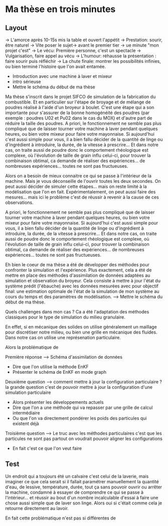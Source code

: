 # Ma thèse en trois minutes



## Layout

-> L'amorce après 10-15s mis la table et ouvert l'appétit
-> Prestation: sourir, être naturel
-> Vite poser le sujet-> avant le premier tier -> ue minute "mon projet c'est"
-> Le vécu: Première personne, c'est un spectacle
-> Vulgarisation, faire appel au vécu
-> L'humour: réhausse la présentation : faire sourir puis réfléchir
-> La chute finale: montrer les possibilités infinies, ou bien terminé l'histoire que l'on avait entamée. 

- Introduction avec une machine à laver et mixeur
- intro sérieuse
- Mettre le schéma du début de ma thèse

Ma thèse s'inscrit dans le projet SIFCO de simulation de la fabrication du combustible. Et en particulier sur l'étape de broyage et de mélange de poudres réalisé à l'aide d'un broyeur à boulet. C'est une étape qui a son importante pour s'assurer de la bonne homogénéité des poudres (par exemple : poudres U02  et Pu02 dans le cas du MOX) et d'autre part de réduire la taille des poudres.
A priori, le fonctionnement ne semble pas plus compliqué que de laisser tourner votre machine à laver pendant quelques heures, ou bien votre mixeur pour faire votre mayonnaise.
Si aujourd'hui c'est aussi simple pour vous, il a bien fallu décider de la quantité de linge ou d'ingrédient à introduire, la durée, de la vitesse à prescrire... Et dans notre cas, on traite aussi de poudre donc le comportement rhéologique est complexe, où l'évolution de taille de grain influ celui-ci, pour trouver la combinaison obtimal, ca demande de réaliser des expériences... de nombreuses expériences... toutes ne sont pas fructueuses.

Alors on a besoin de mieux connaitre ce qui se passe à l'intérieur de la machine. Mais je vous déconseille de l'ouvrir toutes les deux secondes.
On peut aussi décider de simuler cette étapes... mais on reste limité à la modélisation que l'on en fait. Expérimentalement, on peut aussi faire des mesures... mais ici le problème c'est de réussir à revenir à la cause de ces observations.



<!-- . Son objectif mélanger et boyer différentes poudres d'uranium et de plutonium à la base de la fabrication des pastilles de combustible. -->

A priori, le fonctionnement ne semble pas plus compliqué que de laisser tourner votre machine à laver pendant quelques heures, ou bien votre mixeur pour faire votre mayonnaise.
Si aujourd'hui c'est aussi simple pour vous, il a bien fallu décider de la quantité de linge ou d'ingrédient à introduire, la durée, de la vitesse à prescrire... Et dans notre cas, on traite aussi de poudre donc le comportement rhéologique est complexe, où l'évolution de taille de grain influ celui-ci, pour trouver la combinaison obtimal, ca demande de réaliser des expériences... de nombreuses expériences... toutes ne sont pas fructueuses.



Eh bien le coeur de ma thèse a été de développer des méthodes pour confronter la simulation et l'expérience. Plus exactement, cela a été de mettre en place des méthodes d'assimilation de données adaptées au simulation et observation du broyeur. Cela consiste à mettre à jour l'état du système prédit (l'ébauche) avec les données mesurées avec pour objectif final: une estimation optimale de l'état de la simulation de mon système au cours du temps et des paramètres de modélisation. --> Mettre le schéma du début de ma thèse. 

Quels challenges dans mon cas ? Ca a été l'adaptation des méthodes classiques pour le type de simulation du milieu granulaire.

En effet, si en mécanique des solides on utilise généralement un maillage pour discrétiser notre milieu, ou bien une grille en mécanique des fluides. Dans notre cas on utilise une représenation particulaire.

Alors la problématique de 



Première réponse --> Schéma d'assimilation de données
  - Dire que l'on utilise la méthode EnKF 
  - Présenter le schéma de EnKF en mode graph

Deuxième question --> comment mettre à jour la configuration particulaire ? la grande question c'est de pouvoir mettre à jour la configuration d'une simulation particulaire
  - Alors présenter les développements actuels
  - Dire que l'on a une méthode qui va repasser par une grille de calcul intermédiaire 
  - Ou que l'on va directement pondérer les poids des particules qui existent déjà
  
Troisième question --> Le truc avec les méthodes particulaires c'est que les particules ne sont pas partout on voudrait pouvoir aligner les configurations
- En fait c'est ce que l'on veut faire 

## Test

Un endroit qui a toujours été un calvaire c'est celui de la laverie, mais imaginer ce que cela serait si il fallait paramétrer manuellement la quantité d'eau, de lessive, température, durée, tout ça sans pouvoir ouvrir ou arrêter la machine, condamné à essayer de comprendre ce qui se passe à l'intérieur... et réussir au bout d'un nombre incalculable d'essai à faire une chose aussi simple que de laver son linge. Alors oui si c'était comme cela je retourne directement au lavoir.

En fait cette problématique n'est pas si différentes de